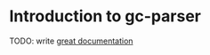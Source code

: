 # Introduction to gc-parser

TODO: write [great documentation](http://jacobian.org/writing/great-documentation/what-to-write/)
